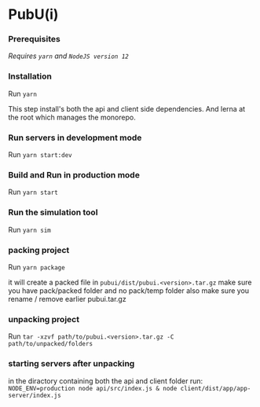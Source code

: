 # PubU(i)

### Prerequisites
*Requires `yarn` and `NodeJS version 12`*

### Installation 
Run `yarn`

This step install's both the api and client side dependencies. And lerna at the root which manages the monorepo. 

### Run servers in development mode
Run `yarn start:dev`

### Build and Run in production mode
Run `yarn start`

### Run the simulation tool
Run `yarn sim`

### packing project
Run `yarn package`

it will create a packed file in `pubui/dist/pubui.<version>.tar.gz`
make sure you have pack/packed folder and no pack/temp folder
also make sure you rename / remove earlier pubui.tar.gz

### unpacking project
Run `tar -xzvf path/to/pubui.<version>.tar.gz -C path/to/unpacked/folders`

### starting servers after unpacking
in the diractory containing both the api and client folder run:
`NODE_ENV=production node api/src/index.js & node client/dist/app/app-server/index.js`

